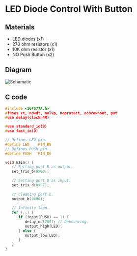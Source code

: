 # LED Diode Control With Button

## Materials
- LED diodes (x1)
- 270 ohm resistors (x1)
- 10K ohm resistor (x1)
- NO Push Button (x2)

## Diagram
![Schamatic](/assets/led_button_schematic.png)

## C code
```c
#include <16F877A.h>
#fuses xt, nowdt, nolvp, noprotect, nobrownout, put
#use delay(clock=4M)

#use standard_io(B)
#use fast_io(D)

// Defines LED pin.
#define LED    PIN_B0
// Defines PUSH pin.
#define PUSH   PIN_D0

void main() {
   // Setting port B as output.
   set_tris_b(0x00);
   
   // Setting port D as input.
   set_tris_d(0xFF);
   
   // Cleaning port b.
   output_b(0x00);
   
   // Infinite loop.
   for (;;) {
      if (input(PUSH) == 1) {
         delay_ms(200); // Debouncing.
         output_high(LED);
      } else {
         output_low(LED);
      }
   }
}
```